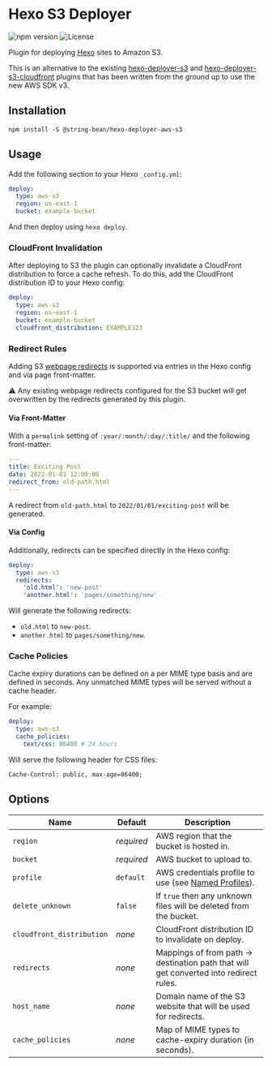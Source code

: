 # Hexo S3 Deployer

![npm version](https://img.shields.io/npm/v/@string-bean/hexo-deployer-aws-s3)
![License](https://img.shields.io/npm/l/@string-bean/hexo-deployer-aws-s3)

Plugin for deploying [Hexo](https://hexo.io) sites to Amazon S3.

This is an alternative to the existing [hexo-deployer-s3](https://github.com/nt3rp/hexo-deployer-s3) and
[hexo-deployer-s3-cloudfront](https://github.com/Wouter33/hexo-deployer-s3-cloudfront) plugins that has been written
from the ground up to use the new AWS SDK v3.

## Installation

```shell
npm install -S @string-bean/hexo-deployer-aws-s3
```

## Usage

Add the following section to your Hexo `_config.yml`:

```yaml
deploy:
  type: aws-s3
  region: us-east-1
  bucket: example-bucket
```

And then deploy using `hexo deploy`.

### CloudFront Invalidation

After deploying to S3 the plugin can optionally invalidate a CloudFront distribution to force a cache refresh. To do
this, add the CloudFront distribution ID to your Hexo config:

```yaml
deploy:
  type: aws-s3
  region: us-east-1
  bucket: example-bucket
  cloudfront_distribution: EXAMPLE123
```

### Redirect Rules

Adding S3 [webpage redirects][s3-redirects] is supported via entries in the Hexo config and via page front-matter.

:warning: Any existing webpage redirects configured for the S3 bucket will get overwritten by the redirects generated
by this plugin.

#### Via Front-Matter

With a `permalink` setting of `:year/:month/:day/:title/` and the following front-matter:

```yaml
---
title: Exciting Post
date: 2022-01-01 12:00:00
redirect_from: old-path.html
---
```

A redirect from `old-path.html` to `2022/01/01/exciting-post` will be generated.  

#### Via Config

Additionally, redirects can be specified directly in the Hexo config: 

```yaml
deploy:
  type: aws-s3
  redirects:
    'old.html': 'new-post'
    'another.html': 'pages/something/new'
```

Will generate the following redirects:

- `old.html` to `new-post`.
- `another.html` to `pages/something/new`.

### Cache Policies

Cache expiry durations can be defined on a per MIME type basis and are defined in seconds. Any unmatched MIME types will
be served without a cache header. 

For example:

```yaml
deploy:
  type: aws-s3
  cache_policies:
    text/css: 86400 # 24 hours
```

Will serve the following header for CSS files:

```text
Cache-Control: public, max-age=86400;
```

## Options

| Name                      | Default    | Description                                                                           |
|---------------------------|------------|---------------------------------------------------------------------------------------|
| `region`                  | _required_ | AWS region that the bucket is hosted in.                                              |
| `bucket`                  | _required_ | AWS bucket to upload to.                                                              | 
| `profile`                 | `default`  | AWS credentials profile to use (see [Named Profiles][aws-profiles]).                  |
| `delete_unknown`          | `false`    | If `true` then any unknown files will be deleted from the bucket.                     |
| `cloudfront_distribution` | _none_     | CloudFront distribution ID to invalidate on deploy.                                   |
| `redirects`               | _none_     | Mappings of from path → destination path that will get converted into redirect rules. |
| `host_name`               | _none_     | Domain name of the S3 website that will be used for redirects.                        |
| `cache_policies`          | _none_     | Map of MIME types to cache-expiry duration (in seconds).                              |

[aws-profiles]: https://docs.aws.amazon.com/cli/latest/userguide/cli-configure-profiles.html
[s3-redirects]: https://docs.aws.amazon.com/AmazonS3/latest/userguide/how-to-page-redirect.html